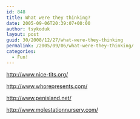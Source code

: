 ```yaml
---
id: 848
title: What were they thinking?
date: 2005-09-06T20:39:07+00:00
author: tsykoduk
layout: post
guid: 30/2008/12/27/what-were-they-thinking
permalink: /2005/09/06/what-were-they-thinking/
categories:
  - Fun!
---
```

<a href="http://www.nice-tits.org/">http://www.nice-tits.org/</a>


<a href="http://www.whorepresents.com/">http://www.whorepresents.com/</a>


<a href="http://www.penisland.net/">http://www.penisland.net/</a>


<a href="http://www.molestationnursery.com/">http://www.molestationnursery.com/</a>